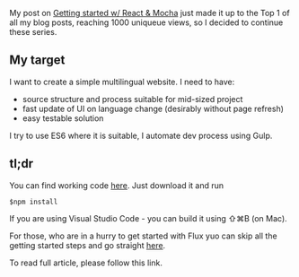My post on [Getting started w/ React & Mocha](http://www.bebetterdeveloper.com/coding/getting-started-react-mocha.html) just made it up to the Top 1 of all my blog posts, reaching 1000 uniqueue views, so I decided to continue these series.

## My target

I want to create a simple multilingual website. I need to have:

* source structure and process suitable for mid-sized project
* fast update of UI on language change (desirably without page refresh)
* easy testable solution

I try to use ES6 where it is suitable, I automate dev process using Gulp.

## tl;dr

You can find working code [here](). Just download it and run

~~~
$npm install
~~~

If you are using Visual Studio Code - you can build it using ⇧⌘B (on Mac).

For those, who are in a hurry to get started with Flux yuo can skip all the getting started steps and go straight [here]().

To read full article, please follow this link.